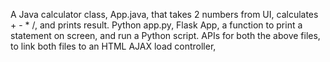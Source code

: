 A Java calculator class, App.java, that takes 2 numbers from UI, calculates + - * /, and prints result. 
Python app.py, Flask App, a function to print a statement on screen, and run a Python script. 
APIs for both the above files, to link both files to an HTML AJAX load controller, 

